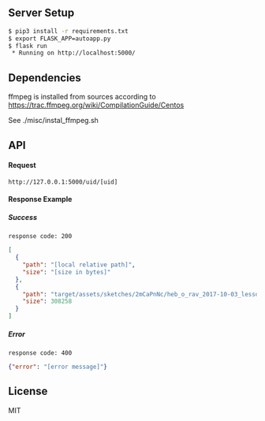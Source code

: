 ## Server Setup
```bash
$ pip3 install -r requirements.txt
$ export FLASK_APP=autoapp.py
$ flask run
 * Running on http://localhost:5000/
```

## Dependencies

ffmpeg is installed from sources according to
https://trac.ffmpeg.org/wiki/CompilationGuide/Centos

See ./misc/instal_ffmpeg.sh

## API
#### Request
`http://127.0.0.1:5000/uid/[uid]`
#### Response Example
##### Success
`response code: 200`
```json
[
  {
    "path": "[local relative path]",
    "size": "[size in bytes]"
  },
  {
    "path": "target/assets/sketches/2mCaPnNc/heb_o_rav_2017-10-03_lesson_bs-pticha_n1_p2_pic01.jpg",
    "size": 308258
  }
]
``` 
##### Error
`response code: 400`
```json
{"error": "[error message]"}
``` 



## License

MIT
